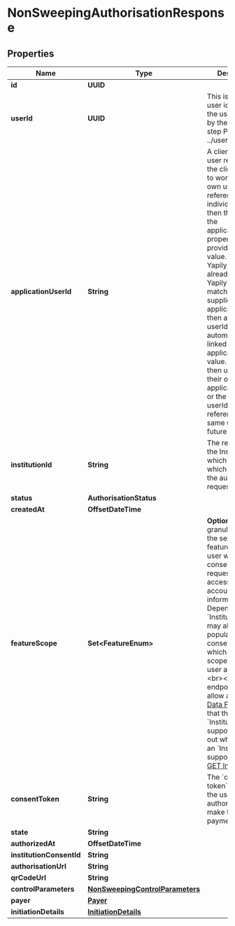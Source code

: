 

# NonSweepingAuthorisationResponse


## Properties

Name | Type | Description | Notes
------------ | ------------- | ------------- | -------------
**id** | **UUID** |  |  [optional]
**userId** | **UUID** | This is the Yapily user identifier for the user returned by the create user step POST ../users |  [optional]
**applicationUserId** | **String** | A client&#39;s own user reference. If the client wants to work with their own unique references for individual PSUs then they can use the applicationUserId property to provide that value. Where Yapily does not already have a Yapily userId that matches the supplied applicationUserId, then a new Yapily userId is created automatically and linked to the applicationUserId value.  Clients can then use either their own applicationUserId or the Yapily userId to reference the same user in future calls. |  [optional]
**institutionId** | **String** | The reference to the Institution which identifies which institution the authorisation request is sent to. |  [optional]
**status** | **AuthorisationStatus** |  |  [optional]
**createdAt** | **OffsetDateTime** |  |  [optional]
**featureScope** | **Set&lt;FeatureEnum&gt;** | __Optional__. Used to granularly specify the set of features that the user will give their consent for when requesting access to their account information. Depending on the &#x60;Institution&#x60;, this may also populate a consent screen which list these scopes before the user authorises.&lt;br&gt;&lt;br&gt;This endpoint accepts allow all [Financial Data Features](/guides/financial-data/features/#feature-list) that the &#x60;Institution&#x60; supports.To find out which scopes an &#x60;Institution&#x60; supports, check [GET Institution](./#get-institution). |  [optional]
**consentToken** | **String** | The &#x60;consent-token&#x60; containing the user&#39;s authorisation to make the payment request. |  [optional]
**state** | **String** |  |  [optional]
**authorizedAt** | **OffsetDateTime** |  |  [optional]
**institutionConsentId** | **String** |  |  [optional]
**authorisationUrl** | **String** |  |  [optional]
**qrCodeUrl** | **String** |  |  [optional]
**controlParameters** | [**NonSweepingControlParameters**](NonSweepingControlParameters.md) |  |  [optional]
**payer** | [**Payer**](Payer.md) |  |  [optional]
**initiationDetails** | [**InitiationDetails**](InitiationDetails.md) |  |  [optional]




